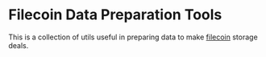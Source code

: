 # Filecoin Data Preparation Tools

This is a collection of utils useful in preparing data to make [filecoin](https://filecoin.io) storage deals.
